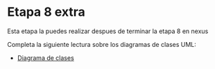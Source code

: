 # Etapa 8 extra

Esta etapa la puedes realizar despues de terminar la etapa 8 en nexus

Completa la siguiente lectura sobre los diagramas de clases UML:

- [Diagrama de clases](https://drive.google.com/file/d/13bIp0x3e6DIBRgBeBFg9xStHE_Rkufth/view?usp=sharing)